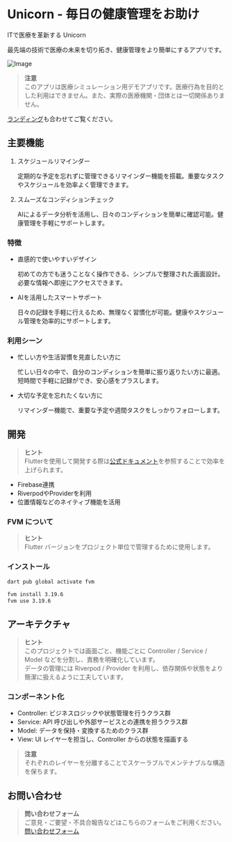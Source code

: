 # Unicorn - 毎日の健康管理をお助け

ITで医療を革新する Unicorn

最先端の技術で医療の未来を切り拓き、健康管理をより簡単にするアプリです。

![Image](https://github.com/user-attachments/assets/9b83c186-14c3-4726-847e-639dab5fffde)

> **注意**  
> このアプリは医療シミュレーション用デモアプリです。医療行為を目的とした利用はできません。また、実際の医療機関・団体とは一切関係ありません。

[ランディング](https://unicorn-hal.github.io/unicorn-landing-page/)も合わせてご覧ください。

## 主要機能

1. スケジュールリマインダー
    
    定期的な予定を忘れずに管理できるリマインダー機能を搭載。重要なタスクやスケジュールを効率よく管理できます。
    
2. スムーズなコンディションチェック
    
    AIによるデータ分析を活用し、日々のコンディションを簡単に確認可能。健康管理を手軽にサポートします。
    

### 特徴

- 直感的で使いやすいデザイン
    
    初めての方でも迷うことなく操作できる、シンプルで整理された画面設計。必要な情報へ即座にアクセスできます。
    
- AIを活用したスマートサポート
    
    日々の記録を手軽に行えるため、無理なく習慣化が可能。健康やスケジュール管理を効率的にサポートします。
    

### 利用シーン

- 忙しい方や生活習慣を見直したい方に
    
    忙しい日々の中で、自分のコンディションを簡単に振り返りたい方に最適。短時間で手軽に記録ができ、安心感をプラスします。
    
- 大切な予定を忘れたくない方に
    
    リマインダー機能で、重要な予定や週間タスクをしっかりフォローします。

## 開発

> **ヒント**  
> Flutterを使用して開発する際は[公式ドキュメント](https://docs.flutter.dev/)を参照することで効率を上げられます。

- Firebase連携
- RiverpodやProviderを利用
- 位置情報などのネイティブ機能を活用

### FVM について
> **ヒント**  
> Flutter バージョンをプロジェクト単位で管理するために使用します。  

### インストール
```bash
dart pub global activate fvm
```
```bash
fvm install 3.19.6
fvm use 3.19.6
```

## アーキテクチャ
> **ヒント**  
> このプロジェクトでは画面ごと、機能ごとに Controller / Service / Model などを分割し、責務を明確化しています。  
> データの管理には Riverpod / Provider を利用し、依存関係や状態をより簡潔に扱えるように工夫しています。

### コンポーネント化
- Controller: ビジネスロジックや状態管理を行うクラス群  
- Service: API 呼び出しや外部サービスとの連携を担うクラス群  
- Model: データを保持・変換するためのクラス群  
- View: UI レイヤーを担当し、Controller からの状態を描画する

> **注意**  
> それぞれのレイヤーを分離することでスケーラブルでメンテナブルな構造を保ちます。

## お問い合わせ
> **問い合わせフォーム**  
> ご意見・ご要望・不具合報告などはこちらのフォームをご利用ください。  
> [問い合わせフォーム](https://forms.gle/YhZ2TMW3iXbAx4Vx5)